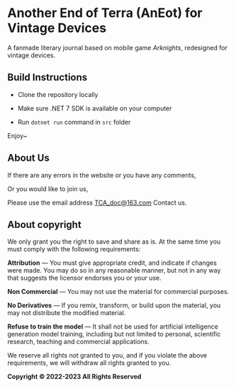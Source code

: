 # Another End of Terra (AnEot) for Vintage Devices

A fanmade literary journal based on mobile game *Arknights*, redesigned for vintage devices.

## Build Instructions

- Clone the repository locally

- Make sure .NET 7 SDK is available on your computer

- Run `dotnet run` command in `src` folder

Enjoy~

## About Us

If there are any errors in the website or you have any comments, 

Or you would like to join us,

Please use the email address [TCA_doc@163.com](mailto:TCA_doc@163.com) Contact us.

## About copyright

We only grant you the right to save and share as is. At the same time you must comply with the following requirements:

**Attribution** — You must give appropriate credit, and indicate if changes were made. You may do so in any reasonable manner, but not in any way that suggests the licensor endorses you or your use.

**Non Commercial** — You may not use the material for commercial purposes.

**No Derivatives** — If you remix, transform, or build upon the material, you may not distribute the modified material.

**Refuse to train the model** — It shall not be used for artificial intelligence generation model training, including but not limited to personal, scientific research, teaching and commercial applications.

We reserve all rights not granted to you, and if you violate the above requirements, we will withdraw all rights granted to you.

**Copyright © 2022-2023 All Rights Reserved**